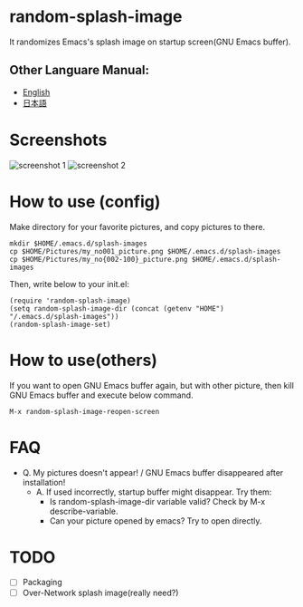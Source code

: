 # random-splash-image
It randomizes Emacs's splash image on startup screen(GNU Emacs buffer).

## Other Languare Manual:
- [English](README.md)
- [日本語](README.ja.md)

# Screenshots
![screenshot 1](https://raw.githubusercontent.com/kakakaya/random-splash-image/master/rsi-ss-1.png)
![screenshot 2](https://raw.githubusercontent.com/kakakaya/random-splash-image/master/rsi-ss-2.png)

# How to use (config)
Make directory for your favorite pictures, and copy pictures to there.
```
mkdir $HOME/.emacs.d/splash-images
cp $HOME/Pictures/my_no001_picture.png $HOME/.emacs.d/splash-images
cp $HOME/Pictures/my_no{002-100}_picture.png $HOME/.emacs.d/splash-images
```
Then, write below to your init.el:
```
(require 'random-splash-image)
(setq random-splash-image-dir (concat (getenv "HOME") "/.emacs.d/splash-images"))
(random-splash-image-set)
```

# How to use(others)
If you want to open GNU Emacs buffer again, but with other picture, then kill GNU Emacs buffer and execute below command.
```
M-x random-splash-image-reopen-screen
```

# FAQ
- Q. My pictures doesn't appear! / GNU Emacs buffer disappeared after installation!
  - A. If used incorrectly, startup buffer might disappear. Try them:
    - Is random-splash-image-dir variable valid? Check by M-x describe-variable.
    - Can your picture opened by emacs? Try to open directly.

# TODO
- [ ] Packaging
- [ ] Over-Network splash image(really need?)
